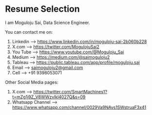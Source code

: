 # Resume Selection

I am Moguloju Sai, Data Science Engineer.

You can contact me on:
1. Linkedin --> https://www.linkedin.com/in/moguloju-sai-2b060b228
2. X.com --> https://twitter.com/MogulojuSai2
3. You Tube --> https://www.youtube.com/@Moguloju_Sai
4. Medium --> https://medium.com/@saimoguloju2
5. Tableau --> https://public.tableau.com/app/profile/moguloju.sai
6. Email --> saimoguloju2@gmail.com
7. Cell --> +91 9398053071

Other Social Media pages:
1. X.com --> https://twitter.com/SmartMachines1?t=mZg1j9Z_V8WWzvlkl4027Q&s=09
2. Whatsapp Channel --> https://www.whatsapp.com/channel/0029Va9NAvs1SWstruaF3x41



